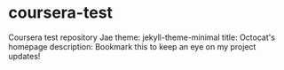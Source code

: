# coursera-test
Coursera test repository Jae
theme: jekyll-theme-minimal
title: Octocat's homepage
description: Bookmark this to keep an eye on my project updates!
